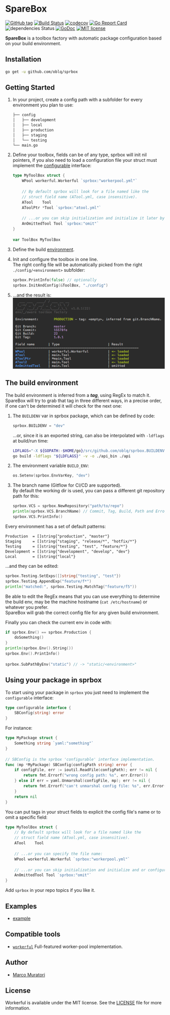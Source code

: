 # SpareBox 

[![GitHub tag](https://img.shields.io/github/tag/oblq/sprbox.svg)](https://github.com/oblq/sprbox)
[![Build Status](https://travis-ci.org/oblq/sprbox.svg?branch=master)](https://travis-ci.org/oblq/sprbox)
[![codecov](https://codecov.io/gh/oblq/sprbox/branch/master/graph/badge.svg)](https://codecov.io/gh/oblq/sprbox)
[![Go Report Card](https://goreportcard.com/badge/github.com/oblq/sprbox)](https://goreportcard.com/report/github.com/oblq/sprbox)
![dependencies Status](https://img.shields.io/badge/dependencies-none-brightgreen.svg)
[![GoDoc](https://godoc.org/github.com/oblq/sprbox?status.svg)](https://godoc.org/github.com/oblq/sprbox)
[![MIT license](https://img.shields.io/badge/License-MIT-blue.svg)](https://lbesson.mit-license.org/)



**SpareBox** is a toolbox factory with automatic package configuration based on your build environment.

## Installation

```sh
go get -u github.com/oblq/sprbox
```

## Getting Started

1. In your project, create a config path with a subfolder for every environment you plan to use:  
    ```
    ├── config
    │   ├── development
    │   ├── local
    │   ├── production
    │   ├── staging
    │   └── testing
    └── main.go
    ```
    
2. Define your toolbox, fields can be of any type, sprbox will init nil pointers, if you also need to load a configuration file your struct must implement the [configurable](#using-your-package-in-sprbox)  interface:  
    ```go
    type MyToolBox struct {
        WPool workerful.Workerful `sprbox:"workerpool.yml"`
    
        // By default sprbox will look for a file named like the
        // struct field name (ATool.yml, case insensitive).
        ATool    Tool
        AToolPtr *Tool `sprbox:"atool.yml"`
    
        // ...or you can skip initialization and initialize it later by code
        AnOmittedTool Tool `sprbox:"omit"`
    }
    
    var ToolBox MyToolBox
    ```

3. Define the build [environment](#the-build-environment).

4. Init and configure the toolbox in one line.  
The right config file will be automatically picked from the right `./config/<environment>` subfolder:  
    ```go
    sprbox.PrintInfo(false) // optionally
    sprbox.InitAndConfig(&ToolBox, "./config")
    ```

5. ...and the result is:  
![loading](./infoscreen.png)

## The build environment

The build environment is inferred from a ***tag***, using RegEx to match it.  
SpareBox will try to grab that tag in three different ways, in a precise order, if one can't be determined it will check for the next one:

1. The `BUILDENV` var in sprbox package, which can be defined by code:
    ```go
    sprbox.BUILDENV = "dev"
    ```
    ...or, since it is an exported string, can also be interpolated with `-ldflags` at build/run time:  
    ```bash
    LDFLAGS="-X ${GOPATH:-$HOME/go}/src/github.com/oblq/sprbox.BUILDENV=develop"
    go build -ldflags "${LDFLAGS}" -v -o ./api_bin ./api
    ```

2. The environment variable `BUILD_ENV`:
    ```go
    os.Setenv(sprbox.EnvVarKey, "dev")
    ```

3. The branch name (Gitflow for CI/CD are supported).  
By default the working dir is used, you can pass a different git repository path for this:  
    ```go
    sprbox.VCS = sprbox.NewRepository("path/to/repo")
    println(sprbox.VCS.BranchName) // Commit, Tag, Build, Path and Error
    sprbox.VCS.PrintInfo()
    ```  

Every environment has a set of default patterns:

```
Production  = []string{"production", "master"}
Staging     = []string{"staging", "release/*", "hotfix/*"}
Testing     = []string{"testing", "test", "feature/*"}
Development = []string{"development", "develop", "dev"}
Local       = []string{"local"}
```

...and they can be edited:

```go
sprbox.Testing.SetExps([]string{"testing", "test"})
sprbox.Testing.AppendExp("feature/f*")
println("matched:", sprbox.Testing.MatchTag("feature/f5"))
```  

Be able to edit the RegEx means that you can use everything to determine the build env, may be the machine hostname (`cat /etc/hostname`) or whatever you prefer.  
SpareBox will grab the correct config file for any given build environment.  

Finally you can check the current env in code with:

```go
if sprbox.Env() == sprbox.Production { 
	doSomething() 
}
println(sprbox.Env().String())
sprbox.Env().PrintInfo()

sprbox.SubPathByEnv("static") // -> "static/<environment>"
```

## Using your package in sprbox

To start using your package in `sprbox` you just need to implement the `configurable` interface:

```go
type configurable interface {
	SBConfig(string) error
}
```

For instance:

```go
type MyPackage struct {
	Something string `yaml:"something"`
}

// SBConfig is the sprbox 'configurable' interface implementation.
func (mp *MyPackage) SBConfig(configPath string) error {
	if configFile, err := ioutil.ReadFile(configPath); err != nil {
		return fmt.Errorf("wrong config path: %s", err.Error())
	} else if err = yaml.Unmarshal(configFile, mp); err != nil {
		return fmt.Errorf("can't unmarshal config file: %s", err.Error())
	}
	return nil
}
```

You can put tags in your struct fields to explicit the config file's name or to omit a specific field:
```go
type MyToolBox struct {
    // By default sprbox will look for a file named like the 
    // struct field name (ATool.yml, case insensitive).
    ATool    Tool
    
    // ...or you can specify the file name:
    WPool workerful.Workerful `sprbox:"workerpool.yml"`

    // ...or you can skip initialization and initialize and or configure it later by code.
    AnOmittedTool Tool `sprbox:"omit"`
}
```
    
Add `sprbox` in your repo topics if you like it.

## Examples
- [example](example)

## Compatible tools

- [`workerful`](https://github.com/oblq/workerful) Full-featured worker-pool implementation.

## Author

- [Marco Muratori](mailto:marcomrtr@gmail.com) 

## License

Workerful is available under the MIT license. See the [LICENSE](./LICENSE) file for more information.
